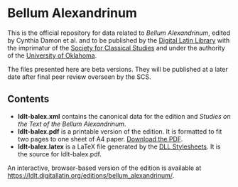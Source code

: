 # Bellum Alexandrinum

This is the official repository for data related to *Bellum
Alexandrinum*, edited by Cynthia Damon et al. and to be published by the [Digital Latin Library](https://digitallatin.org) with the imprimatur of the [Society for Classical Studies](https://classicalstudies.org/) and under the authority of the [University of Oklahoma](https://ou.edu/).

The files presented here are beta versions. They will be published at a later date after final peer review overseen by the SCS.

## Contents

-   **ldlt-balex.xml** contains the canonical data for the edition and *Studies on the Text of the Bellum Alexandrinum*.
-   **ldlt-balex.pdf** is a printable version of the edition. It is formatted to fit two pages to one sheet of A4 paper. [Download the PDF](../../raw/master/ldlt-balex.pdf).
-   **ldlt-balex.latex** is a LaTeX file generated by the [DLL Stylesheets](https://github.com/DigitalLatin/DLL-Stylesheets). It is the source for ldlt-balex.pdf.

An interactive, browser-based version of the edition is available at <https://ldlt.digitallatin.org/editions/bellum_alexandrinum/>.
